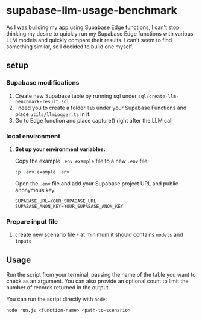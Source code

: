 # supabase-llm-usage-benchmark

As I was building my app using Supabase Edge functions, I can't stop thinking my desire to quickly run my Supabase Edge functions with various LLM models and quickly compare their results. I can't seem to find something similar, so I decided to build one myself.

## setup

### Supabase modifications
1. Create new Supabase table by running sql under `sql/create-llm-benchmark-result.sql`
1. I need you to create a folder `lib` under your Supabase Functions and place `utils/llmLogger.ts` in it.
1. Go to Edge function and place capture() right after the LLM call

### local environment
1. **Set up your environment variables:**

   Copy the example `.env.example` file to a new `.env` file:

   ```bash
   cp .env.example .env
   ```

   Open the `.env` file and add your Supabase project URL and public anonymous key.

   ```
   SUPABASE_URL=YOUR_SUPABASE_URL
   SUPABASE_ANON_KEY=YOUR_SUPABASE_ANON_KEY
   ```

### Prepare input file
1. create new scenario file - at minimum it should contains `models` and `inputs`

## Usage

Run the script from your terminal, passing the name of the table you want to check as an argument. You can also provide an optional count to limit the number of records returned in the output.

You can run the script directly with `node`:

```bash
node run.js <function-name> <path-to-scenario>
```